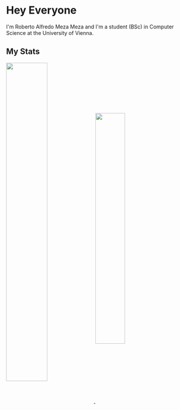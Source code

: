 # Hey Everyone

I'm Roberto Alfredo Meza Meza and I'm a student (BSc) in Computer Science at the
University of Vienna.



## My Stats

<a href="https://github.com/anuraghazra/github-readme-stats">
  <img align="center" src="https://github-readme-stats.vercel.app/api/top-langs/?username=rmezameza&layout=compact&theme=vue-dark" style="width:47%;" />
</a>
<a href="https://github.com/anuraghazra/github-readme-stats">
  <img align="center" src="https://github-readme-stats.vercel.app/api?username=rmezameza&show_icons=true&theme=vue-dark" style="width:40%;" />
</a>



<!---
rmezameza/rmezameza is a ✨ special ✨ repository because its `README.md` (this file) appears on your GitHub profile.
You can click the Preview link to take a look at your changes.
--->
